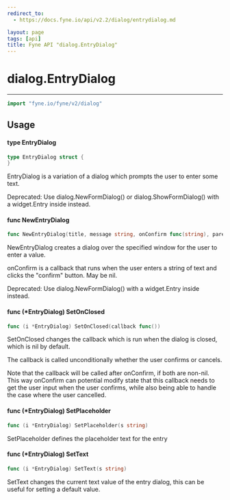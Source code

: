 ```yaml
---
redirect_to:
  - https://docs.fyne.io/api/v2.2/dialog/entrydialog.md

layout: page
tags: [api]
title: Fyne API "dialog.EntryDialog"
---
```



# dialog.EntryDialog
---
```go
import "fyne.io/fyne/v2/dialog"
```

## Usage

#### type EntryDialog

```go
type EntryDialog struct {
}
```

EntryDialog is a variation of a dialog which prompts the user to enter some text.


<div class="deprecated">
Deprecated: Use dialog.NewFormDialog() or dialog.ShowFormDialog() with a widget.Entry inside instead.</div>

#### func  NewEntryDialog

```go
func NewEntryDialog(title, message string, onConfirm func(string), parent fyne.Window) *EntryDialog
```
NewEntryDialog creates a dialog over the specified window for the user to enter a value.

onConfirm is a callback that runs when the user enters a string of text and clicks the "confirm" button. May be nil.


<div class="deprecated">
Deprecated: Use dialog.NewFormDialog() with a widget.Entry inside instead.</div>

#### func (*EntryDialog) SetOnClosed

```go
func (i *EntryDialog) SetOnClosed(callback func())
```
SetOnClosed changes the callback which is run when the dialog is closed, which is nil by default.

The callback is called unconditionally whether the user confirms or cancels.

Note that the callback will be called after onConfirm, if both are non-nil. This way onConfirm can potential modify state that this callback needs to get the user input when the user confirms, while also being able to handle the case where the user cancelled.

#### func (*EntryDialog) SetPlaceholder

```go
func (i *EntryDialog) SetPlaceholder(s string)
```
SetPlaceholder defines the placeholder text for the entry

#### func (*EntryDialog) SetText

```go
func (i *EntryDialog) SetText(s string)
```
SetText changes the current text value of the entry dialog, this can be useful for setting a default value.
